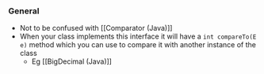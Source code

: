 ### General
- Not to be confused with [[Comparator (Java)]]
- When your class implements this interface it will have a `int compareTo(E e)` method which you can use to compare it with another instance of the class
	- Eg [[BigDecimal (Java)]]